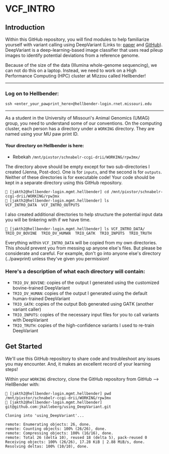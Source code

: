 # VCF_INTRO
## Introduction

Within this GitHub repository, you will find modules to help familiarize yourself with variant calling using DeepVariant (Links to: [paper](docs/literature/Poplin-et-al.2018.Nature-Biotech.pdf) and [GitHub](https://github.com/google/deepvariant/tree/r1.6)). DeepVariant is a deep-learning-based image classifier that uses read pileup images to identify potential deviations from a reference genome.

Because of the size of the data (Illumina whole-genome sequencing), we can not do this on a laptop. Instead, we need to work on a High Performance Computing (HPC) cluster at Mizzou called Hellbender!

---
### Log on to Hellbender:
```
ssh <enter_your_pawprint_here>@hellbender-login.rnet.missouri.edu
```
----

As a student in the University of Missouri's Animal Genomics (UMAG) group, you need to understand some of our conventions. On the computing cluster, each person has a directory under a `WORKING` directory. They are named using your MU paw print ID. 


#### Your directory on Hellbender is here:

- Rebekah `/mnt/pixstor/schnabelr-ccgi-drii/WORKING/rpw3mx/`


The directory above should be empty except for two sub-directories I created (Jenna, Post-doc). One is for `inputs`, and the second is for `outputs`. Neither of these directories is for executable code! Your code should be kept in a separate directory using this GitHub repository.  

```
🦎 [jakth2@hellbender-login.mgmt.hellbender] cd /mnt/pixstor/schnabelr-ccgi-drii/WORKING/rpw3mx
🦎 [jakth2@hellbender-login.mgmt.hellbender] ls
VCF_INTRO_DATA  VCF_INTRO_OUTPUTS
```

I also created additional directories to help structure the potential input data you will be tinkering with if we have time. 

```
🦎 [jakth2@hellbender-login.mgmt.hellbender] ls VCF_INTRO_DATA/
TRIO_DV_BOVINE  TRIO_DV_HUMAN  TRIO_GATK  TRIO_INPUTS  TRIO_TRUTH
```

Everything within `VCF_INTRO_DATA` will be copied from my own directories. This should prevent you from messing up anyone else's files. But please be considerate and careful. For example, don't go into anyone else's directory (../pawprint) unless they've given you permission! 

### Here's a description of what each directory will contain:
* `TRIO_DV_BOVINE`: copies of the output I generated using the customized bovine-trained DeepVariant
* `TRIO_DV_HUMAN`: copies of the output I generated using the default human-trained DeepVariant
* `TRIO_GATK`: copies of the output Bob generated using GATK (another variant caller)
* `TRIO_INPUTS`: copies of the necessary input files for you to call variants with DeepVariant
* `TRIO_TRUTH`: copies of the high-confidence variants I used to re-train DeepVariant

## Get Started

We'll use this GitHub repository to share code and troubleshoot any issues you may encounter. And, it makes an excellent record of your learning steps!

Within your `WORKING` directory, clone the GitHub repository from GitHub --> HellBender with:

```
🦎 [jakth2@hellbender-login.mgmt.hellbender] pwd
/mnt/pixstor/schnabelr-ccgi-drii/WORKING/rpw3mx
🦎 [jakth2@hellbender-login.mgmt.hellbender] git@github.com:jkalleberg/using_DeepVariant.git
```

```Expected Output
Cloning into 'using_DeepVariant'...

remote: Enumerating objects: 26, done.
remote: Counting objects: 100% (26/26), done.
remote: Compressing objects: 100% (16/16), done.
remote: Total 26 (delta 10), reused 18 (delta 5), pack-reused 0
Receiving objects: 100% (26/26), 17.28 KiB | 2.88 MiB/s, done.
Resolving deltas: 100% (10/10), done.
```
